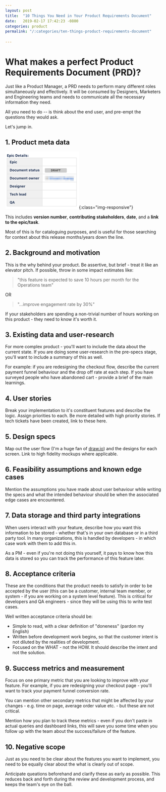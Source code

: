 ```yaml
---
layout: post
title:  "10 Things You Need in Your Product Requirements Document"
date:   2019-02-17 17:42:23 -0800
categories: product
permalink: "/:categories/ten-things-product-requirements-document"

---
```



# What makes a perfect Product Requirements Document (PRD)?

Just like a Product Manager, a PRD needs to perform many different roles simultaneously and effectively. It will be consumed by Designers, Marketers and Engineering teams and needs to communicate all the necessary information they need.

All you need to do -- is think about the end user, and pre-empt the questions they would ask.

Let's jump in.


## 1. Product meta data

![Product meta data](/images/product-meta-data.png){:class="img-responsive"}

This includes **version number**, **contributing stakeholders**, **date**, and a **link to the epic/task**. 

Most of this is for cataloguing purposes, and is useful for those searching for context about this release months/years down the line.


## 2. Background and motivation

This is the why behind your product. Be assertive, but brief - treat it like an elevator pitch. If possible, throw in some impact estimates like:  
  
> "this feature is expected to save 10 hours per month for the Operations team"  

OR  

> "...improve engagement rate by 30%" 
  	
If your stakeholders are spending a non-trivial number of hours working on this product - they need to know it's worth it.


## 3. Existing data and user-research

For more complex product - you'll want to include the data about the current state. If you are doing some user-research in the pre-specs stage, you'll want to include a summary of this as well.

For example: if you are redesigning the checkout flow, describe the current payment funnel behaviour and the drop off rate at each step. If you have surveyed people who have abandoned cart - provide a brief of the main learnings.

## 4. User stories

Break your implementation to it's constituent features and describe the logic. Assign priorities to each. Be more detailed with high priority stories. If tech tickets have been created, link to these here.

## 5. Design specs

Map out the user flow (I'm a huge fan of [draw.io](www.draw.io)) and the designs for each screen. Link to high fidelity mockups where applicable.  

## 6. Feasibility assumptions and known edge cases

Mention the assumptions you have made about user behaviour while writing the specs and what the intended behaviour should be when the associated edge cases are encountered.

## 7. Data storage and third party integrations

When users interact with your feature, describe how you want this information to be stored - whether that's in your own database or in a third party tool. In many organizations, this is handled by developers - in which case work with them to add this in. 
  
As a PM - even if you're not doing this yourself, it pays to know how this data is stored so you can track the performance of this feature later.

## 8. Acceptance criteria

These are the conditions that the product needs to satisfy in order to be accepted by the user (this can be a customer, internal team member, or system - if you are working on a system level feature). This is critical for developers and QA engineers - since they will be using this to write test cases.  
  
Well written acceptance criteria should be:  
* Simple to read, with a clear definition of "doneness" (pardon my English) 
* Written before development work begins, so that the customer intent is not diluted by the realities of development. 
* Focused on the WHAT - not the HOW. It should describe the intent and not the solution.

## 9. Success metrics and measurement

Focus on one primary metric that you are looking to improve with your feature. For example, if you are redesigning your checkout page - you'll want to track your payment funnel conversion rate.

You can mention other secondary metrics that might be affected by your changes - e.g. time on page, average order value etc. - but these are not critical.

Mention how you plan to track these metrics - even if you don't paste in actual queries and dashboard links, this will save you some time when you follow up with the team about the success/failure of the feature.

## 10. Negative scope

Just as you need to be clear about the features you want to implement, you need to be equally clear about the what is clearly out of scope. 

Anticipate queations beforehand and clarify these as early as possible. This reduces back and forth during the review and development process, and keeps the team's eye on the ball.
